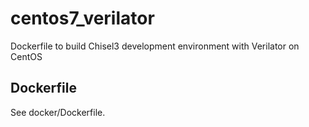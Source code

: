 # centos7_verilator
Dockerfile to build Chisel3 development environment with Verilator on CentOS

## Dockerfile

See docker/Dockerfile.
